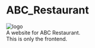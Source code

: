 # ABC_Restaurant
![logo](https://github.com/user-attachments/assets/cd9813d2-2152-4dc6-93ae-0c9821f56d84)
<br />
A website for ABC Restaurant.
<br />
This is only the frontend.
